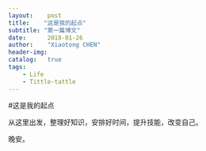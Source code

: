 ```yaml
---
layout:    post
title:    "这是我的起点"
subtitle: "第一篇博文"
date:      2018-01-26 
author:    "Xiaotong CHEN"
header-img:
catalog:   true
tags:
    - Life
    - Tittle-tattle
---
```




#这是我的起点


从这里出发，整理好知识，安排好时间，提升技能，改变自己。


晚安。
